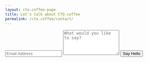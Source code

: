 ```yaml
---
layout: cto-coffee-page
title: Let's talk about CTO.coffee
permalink: /cto.coffee/contact/
---
```


<div class="py2">
  <form action="https://formspree.io/{{ site.email }}" method="POST" class="form-stacked form-light">
    <input type="text" name="_replyto" class="input mobile-block" placeholder="Email Address">
    <textarea type="text" name="content" class="input mobile-block" rows="5" placeholder="What would you like to say?"></textarea>
    <input type="hidden" name="_next" value="/thanks.html" />
    <input type="hidden" name="_subject" value="New submission!" />
    <input type="text" name="_gotcha" style="display:none" />
    <input type="submit" class="button button-blue button-big mobile-block" value="Say Hello">
  </form>
</div>

